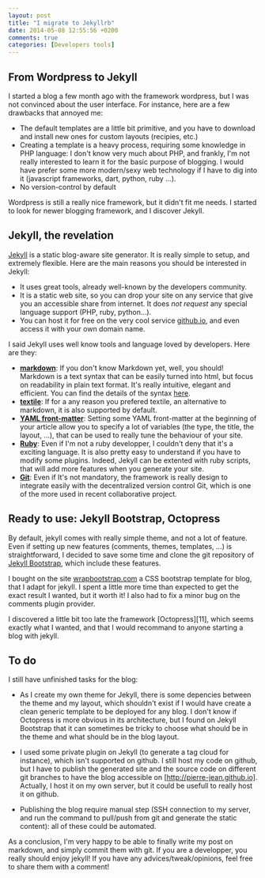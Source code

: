 ```yaml
---
layout: post
title: "I migrate to Jekyllrb"
date: 2014-05-08 12:55:56 +0200
comments: true
categories: [Developers tools]
---
```


## From Wordpress to Jekyll

I started a blog a few month ago with the framework wordpress, but I was not convinced about the user interface. For instance, here are a few drawbacks that annoyed me:

 * The default templates are a little bit primitive, and you have to download and install new ones for custom layouts (recipies, etc.)
 * Creating a template is a heavy process, requiring some knowledge in PHP language: I don't know very much about PHP, and frankly, I'm not really interested to learn it for the basic purpose of blogging. I would have prefer some more modern/sexy web technology if I have to dig into it (javascript frameworks, dart, python, ruby ...).
 * No version-control by default

Wordpress is still a really nice framework, but it didn't fit me needs. I started to look for newer blogging framework, and I discover Jekyll.

<!-- more -->

## Jekyll, the revelation

[Jekyll][1] is a static blog-aware site generator. It is really simple to setup, and extremely flexible.
Here are the main reasons you should be interested in Jekyll:

 * It uses great tools, already well-known by the developers community.
 * It is a static web site, so you can drop your site on any service that give you an accessible share from internet. It does *not request* any special language support (PHP, ruby, python...).
 * You can host it for free on the very cool service [github.io][2], and even access it with your own domain name.
 
I said Jekyll uses well know tools and language loved by developers. Here are they:

 * **[markdown][2]**: If you don't know Markdown yet, well, you should! Markdown is a text syntax that can be easily turned into html, but focus on readability in plain text format. It's really intuitive, elegant and efficient. You can find the details of the syntax [here][3].
 * **[textile][4]**: If for a any reason you prefered textile, an alternative to markdown, it is also supported by default.
 * **[YAML front-matter][5]**: Setting some YAML front-matter at the beginning of your article allow you to specify a lot of variables (the type, the title, the layout, ...), that can be used to really tune the behaviour of your site.
 * **[Ruby][6]**: Even if I'm not a ruby developper, I couldn't deny that it's a exciting language. It is also pretty easy to understand if you have to modify some plugins. Indeed, Jekyll can be extented with ruby scripts, that will add more features when you generate your site.
 * **[Git][7]**: Even if It's not mandatory, the framework is really design to integrate easily with the decentralized version control Git, which is one of the more used in recent collaborative project.
 
## Ready to use: Jekyll Bootstrap, Octopress
 
By default, jekyll comes with really simple theme, and not a lot of feature. Even if setting up new features (comments, themes, templates, ...) is straightforward, I decided to save some time and clone the git repository of [Jekyll Bootstrap][8], which include these features.

I bought on the site [wrapbootstrap.com][10] a CSS bootstrap template for blog, that I adapt for jekyll. I spent a little more time than expected to get the exact result I wanted, but it worth it!
I also had to fix a minor bug on the comments plugin provider.

I discovered a little bit too late the framework [Octopress][11], which seems exactly what I wanted, and that I would recommand to anyone starting a blog with jekyll.

## To do

I still have unfinished tasks for the blog:

 * As I create my own theme for Jekyll, there is some depencies between the theme and my layout, which shouldn't exist if I would have create a clean generic template to be deployed for any blog. I don't know if Octopress is more obvious in its architecture, but I found on Jekyll Bootstrap that it can sometimes be tricky to choose what should be in the theme and what should be in the blog layout.
 
 * I used some private plugin on Jekyll (to generate a tag cloud for instance), which isn't supported on github. I still host my code on github, but I have to publish the generated site and the source code on different git branches to have the blog accessible on [http://pierre-jean.github.io]. Actually, I host it on my own server, but it could be usefull to really host it on github.
 
 * Publishing the blog require manual step (SSH connection to my server, and run the command to pull/push from git and generate the static content): all of these could be automated.
 
 As a conclusion, I'm very happy to be able to finally write my post on markdown, and simply commit them with git. If you are a developper, you really should enjoy jekyll! If you have any advices/tweak/opinions, feel free to share them with a comment!


[1]: http://jekyllrb.com/
[2]: http://daringfireball.net/projects/markdown/syntax
[3]: http://daringfireball.net/projects/markdown/syntax
[4]: http://textile.sitemonks.com/
[5]: http://yaml.org/
[6]: http://www.ruby-lang.org/
[7]: http://git-scm.com/
[8]: http://jekyllbootstrap.com/
[9]: http://wrapbootstrap.com/
[10]: http://octopress.org/
